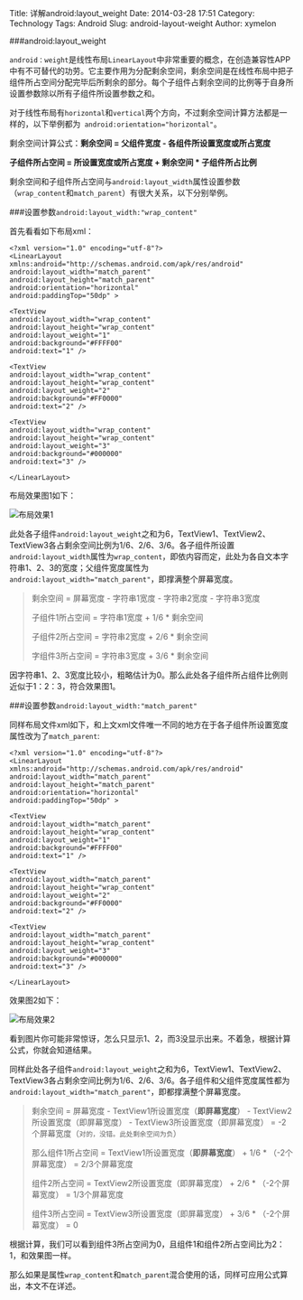 Title: 详解android:layout_weight
Date: 2014-03-28 17:51
Category: Technology
Tags: Android
Slug: android-layout-weight
Author: xymelon

###android:layout_weight

`android：weight`是线性布局`LinearLayout`中非常重要的概念，在创造兼容性APP中有不可替代的功劳。它主要作用为分配剩余空间，剩余空间是在线性布局中把子组件所占空间分配完毕后所剩余的部分。每个子组件占剩余空间的比例等于自身所设置参数除以所有子组件所设置参数之和。

<!-- PELICAN_END_SUMMARY -->

对于线性布局有`horizontal`和`vertical`两个方向，不过剩余空间计算方法都是一样的，以下举例都为` android:orientation="horizontal"`。

剩余空间计算公式：**剩余空间 = 父组件宽度 - 各组件所设置宽度或所占宽度**

**子组件所占空间 = 所设置宽度或所占宽度 + 剩余空间 * 子组件所占比例**

剩余空间和子组件所占空间与`android:layout_width`属性设置参数（`wrap_content`和`match_parent`）有很大关系，以下分别举例。

###设置参数`android:layout_width:"wrap_content"`

首先看看如下布局xml：

    <?xml version="1.0" encoding="utf-8"?>
    <LinearLayout xmlns:android="http://schemas.android.com/apk/res/android"
    android:layout_width="match_parent"
    android:layout_height="match_parent"
    android:orientation="horizontal"
    android:paddingTop="50dp" >
    
    <TextView
    android:layout_width="wrap_content"
    android:layout_height="wrap_content"
    android:layout_weight="1"
    android:background="#FFFF00"
    android:text="1" />
    
    <TextView
    android:layout_width="wrap_content"
    android:layout_height="wrap_content"
    android:layout_weight="2"
    android:background="#FF0000"
    android:text="2" />
    
    <TextView
    android:layout_width="wrap_content"
    android:layout_height="wrap_content"
    android:layout_weight="3"
    android:background="#000000"
    android:text="3" />
    
    </LinearLayout>


布局效果图1如下：

![布局效果1](/images/layout_weight1.png)

此处各子组件`android:layout_weight`之和为6，TextView1、TextView2、TextView3各占剩余空间比例为1/6、2/6、3/6。各子组件所设置`android:layout_width`属性为`wrap_content`，即依内容而定，此处为各自文本字符串1、2、3的宽度；父组件宽度属性为`android:layout_width="match_parent"`，即撑满整个屏幕宽度。

> 剩余空间 = 屏幕宽度 - 字符串1宽度 - 字符串2宽度 - 字符串3宽度
> 
> 子组件1所占空间 = 字符串1宽度 + 1/6 * 剩余空间 
> 
> 子组件2所占空间 = 字符串2宽度 + 2/6 * 剩余空间
> 
> 字组件3所占空间 = 字符串3宽度 + 3/6 * 剩余空间

因字符串1、2、3宽度比较小，粗略估计为0。那么此处各子组件所占组件比例则近似于1：2：3，符合效果图1。

###设置参数`android:layout_width:"match_parent"`

同样布局文件xml如下，和上文xml文件唯一不同的地方在于各子组件所设置宽度属性改为了`match_parent`:

    <?xml version="1.0" encoding="utf-8"?>
    <LinearLayout xmlns:android="http://schemas.android.com/apk/res/android"
    android:layout_width="match_parent"
    android:layout_height="match_parent"
    android:orientation="horizontal"
    android:paddingTop="50dp" >
    
    <TextView
    android:layout_width="match_parent"
    android:layout_height="wrap_content"
    android:layout_weight="1"
    android:background="#FFFF00"
    android:text="1" />
    
    <TextView
    android:layout_width="match_parent"
    android:layout_height="wrap_content"
    android:layout_weight="2"
    android:background="#FF0000"
    android:text="2" />
    
    <TextView
    android:layout_width="match_parent"
    android:layout_height="wrap_content"
    android:layout_weight="3"
    android:background="#000000"
    android:text="3" />
    
    </LinearLayout>


效果图2如下：

![布局效果2](/images/layout_weight2.png)

看到图片你可能非常惊讶，怎么只显示1、2，而3没显示出来。不着急，根据计算公式，你就会知道结果。

同样此处各子组件`android:layout_weight`之和为6，TextView1、TextView2、TextView3各占剩余空间比例为1/6、2/6、3/6。各子组件和父组件宽度属性都为`android:layout_width="match_parent"`，即都撑满整个屏幕宽度。

> 剩余空间 = 屏幕宽度 - TextView1所设置宽度（**即屏幕宽度**） - TextView2所设置宽度（即屏幕宽度） - TextView3所设置宽度（即屏幕宽度） = -2个屏幕宽度（`对的，没错。此处剩余空间为负`）
> 
> 那么组件1所占空间 = TextView1所设置宽度（**即屏幕宽度**） + 1/6 * （-2个屏幕宽度） = 2/3个屏幕宽度
> 
> 组件2所占空间 = TextView2所设置宽度（即屏幕宽度） + 2/6 * （-2个屏幕宽度） = 1/3个屏幕宽度
> 
> 组件3所占空间 = TextView3所设置宽度（即屏幕宽度） + 3/6 * （-2个屏幕宽度） = 0

根据计算，我们可以看到组件3所占空间为0，且组件1和组件2所占空间比为2：1，和效果图一样。

那么如果是属性`wrap_content`和`match_parent`混合使用的话，同样可应用公式算出，本文不在详述。



